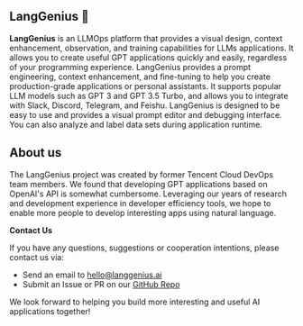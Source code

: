 ## LangGenius 🚀

**LangGenius** is an LLMOps platform that provides a visual design, context enhancement, observation, and training capabilities for LLMs applications. It allows you to create useful GPT applications quickly and easily, regardless of your programming experience. LangGenius provides a prompt engineering, context enhancement, and fine-tuning to help you create production-grade applications or personal assistants. It supports popular LLM models such as GPT 3 and GPT 3.5 Turbo, and allows you to integrate with Slack, Discord, Telegram, and Feishu. LangGenius is designed to be easy to use and provides a visual prompt editor and debugging interface. You can also analyze and label data sets during application runtime.


## About us
The LangGenius project was created by former Tencent Cloud DevOps team members. We found that developing GPT applications based on OpenAI's API is somewhat cumbersome. Leveraging our years of research and development experience in developer efficiency tools, we hope to enable more people to develop interesting apps using natural language.

**Contact Us**

If you have any questions, suggestions or cooperation intentions, please contact us via:

- Send an email to [hello@langgenius.ai](mailto:hello@langgenius.ai)
- Submit an Issue or PR on our [GitHub Repo](https://github.com/LangGenius)

We look forward to helping you build more interesting and useful AI applications together!

